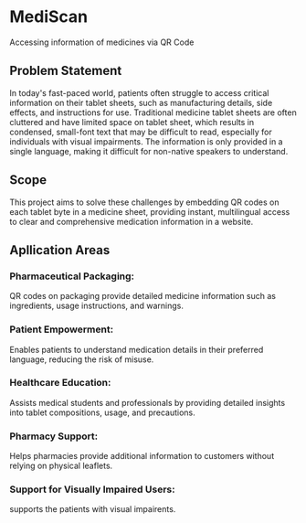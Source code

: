 # <h1>MediScan</h1>
Accessing information of medicines via QR Code

<h2>Problem Statement</h2>
   In today's fast-paced world, patients often struggle to access critical information on their tablet sheets, such as manufacturing details, side effects, and instructions for use. Traditional medicine tablet sheets are often cluttered and have limited space on tablet sheet, which results in condensed, small-font text that may be difficult to read, especially for individuals with visual impairments. The information is only provided in a single language, making it difficult for non-native speakers  to understand. 

<h2>Scope</h2>
   This project aims to solve these challenges by embedding QR codes on each tablet byte in a medicine sheet, providing instant, multilingual access to clear and comprehensive medication information in a website.

<h2>Apllication Areas</h2>
<h3>Pharmaceutical Packaging:</h3>
         QR codes on packaging provide detailed medicine  information such as ingredients, usage instructions, and warnings.

<h3>Patient Empowerment:</h3>
        Enables patients to understand medication details in their preferred language, reducing the risk of misuse.

<h3>Healthcare Education:</h3>
        Assists medical students and professionals by providing detailed insights into tablet compositions, usage, and precautions.

<h3>Pharmacy Support:</h3>
        Helps pharmacies provide additional information to customers without relying on physical leaflets.

<h3>Support for Visually Impaired Users:</h3>
        supports the patients with visual impairents.

